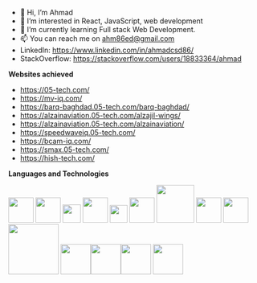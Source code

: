 - 👋 Hi, I’m Ahmad
- 👀 I’m interested in React, JavaScript, web development
- 🌱 I’m currently learning Full stack Web Development.
- 📫 You can reach me on ahm86ed@gmail.com
- LinkedIn: https://www.linkedin.com/in/ahmadcsd86/
- StackOverflow: https://stackoverflow.com/users/18833364/ahmad

<strong> Websites achieved </strong>

- https://05-tech.com/
- https://mv-iq.com/
- https://barq-baghdad.05-tech.com/barq-baghdad/
- https://alzainaviation.05-tech.com/alzajil-wings/
- https://alzainaviation.05-tech.com/alzainaviation/
- https://speedwaveiq.05-tech.com/
- https://bcam-iq.com/
- https://smax.05-tech.com/
- https://hish-tech.com/


<!---
ahm86ed/ahm86ed is a ✨ special ✨ repository because its `README.md` (this file) appears on your GitHub profile.
You can click the Preview link to take a look at your changes.
--->
<strong> Languages and Technologies </strong>

<img src="https://cdn.icon-icons.com/icons2/2107/PNG/512/file_type_vscode_icon_130084.png" width="50px" height="auto"/> <img src="https://cdn-icons-png.flaticon.com/512/919/919825.png" width="50px"/> <img src="https://upload.wikimedia.org/wikipedia/commons/thumb/d/d4/Javascript-shield.svg/1200px-Javascript-shield.svg.png" width="36px" height="auto" /> <img src="https://upload.wikimedia.org/wikipedia/commons/thumb/6/61/HTML5_logo_and_wordmark.svg/512px-HTML5_logo_and_wordmark.svg.png" width="50px" height="auto"/> <img src="https://upload.wikimedia.org/wikipedia/commons/thumb/d/d5/CSS3_logo_and_wordmark.svg/1200px-CSS3_logo_and_wordmark.svg.png" width="35px" /> <img src="https://cdn.worldvectorlogo.com/logos/angular-icon.svg" width="50px" /> <img src="https://upload.wikimedia.org/wikipedia/commons/thumb/a/a7/React-icon.svg/1280px-React-icon.svg.png" width="75px" /> <img src="https://cdn4.iconfinder.com/data/icons/scripting-and-programming-languages/512/JQuery_logo-512.png" width="50px" /> <img src="https://www.svgrepo.com/show/303208/php-1-logo.svg" width="50px" /> <img src="https://download.logo.wine/logo/MySQL/MySQL-Logo.wine.png" width="100px" /> <img src="https://img.search.brave.com/rLFOrxJy3QBtJvHLaG3CD17WBTtOLV8zAKB0fuAr_UE/rs:fit:1200:1200:1/g:ce/aHR0cHM6Ly9odW1h/bmNvZGVycy1mb3Jt/YXRpb25zLnMzLmFt/YXpvbmF3cy5jb20v/dXBsb2Fkcy9jb3Vy/c2UvbG9nby8yMzAv/Zm9ybWF0aW9uLXR5/cGVzY3JpcHQucG5n" width="60px" /><img src="https://img.search.brave.com/YxserNJ_7ZWv9z9XNEeAtFiuvn5KKFhr8-tRob_wOUs/rs:fit:480:468:1/g:ce/aHR0cHM6Ly91cGxv/YWQud2lraW1lZGlh/Lm9yZy93aWtpcGVk/aWEvY29tbW9ucy90/aHVtYi9hL2FmL0Fk/b2JlX1Bob3Rvc2hv/cF9DQ19pY29uLnN2/Zy80ODBweC1BZG9i/ZV9QaG90b3Nob3Bf/Q0NfaWNvbi5zdmcu/cG5n" width="60px" /><img src="https://img.search.brave.com/5OhUPPvr7KG7Y3qZ0KSe3_uivThBv1AGVBXCYwa4OSs/rs:fit:1000:1000:1/g:ce/aHR0cHM6Ly93d3cu/c2V0dXRlY2guY29t/L3dwLWNvbnRlbnQv/dXBsb2Fkcy8yMDIw/LzA3L2lsbHVzdHJh/dG9yTG9nby5wbmc" width="60px" /> <img src="https://img.search.brave.com/NCF5xvXdKe8VNup07lr7ws8nZtYwzp8eqvy1u9lXznY/rs:fit:1200:1200:1/g:ce/aHR0cDovL3d3dy5m/cmVlbG9nb3ZlY3Rv/cnMubmV0L3dwLWNv/bnRlbnQvdXBsb2Fk/cy8yMDIwLzA3L0Fk/b2JlLXhkLWxvZ28u/cG5n" width="60px" />
